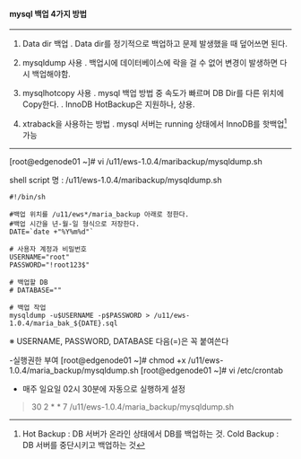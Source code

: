 #### mysql 백업 4가지 방법
- - -
1. Data dir 백업
	.  Data dir를 정기적으로 백업하고 문제 발생했을 때 덮어쓰면 된다.

2. mysqldump 사용
	. 백업시에 데이터베이스에 락을 걸 수 없어 변경이 발생하면 다시 백업해야함.


3. mysqlhotcopy 사용
	. mysql 백업 방법 중 속도가 빠르며 DB Dir를 다른 위치에 Copy한다.
    . InnoDB HotBackup은 지원하나, 상용.
    
4. xtraback을 사용하는 방법
	. mysql 서버는 running 상태에서 InnoDB를 핫백업[^1] 가능


[^1]: Hot Backup : DB 서버가 온라인 상태에서 DB를 백업하는 것.
Cold Backup : DB 서버를 중단시키고 백업하는 것

------------------------


[root@edgenode01 ~]# vi /u11/ews-1.0.4/maribackup/mysqldump.sh

shell script 명 : /u11/ews-1.0.4/maribackup/mysqldump.sh
```Shell 
#!/bin/sh

#백업 위치를 /u11/ews*/maria_backup 아래로 정한다.
#백업 시간을 년-월-일 형식으로 저장한다.
DATE=`date +"%Y%m%d"`

# 사용자 계정과 비밀번호
USERNAME="root"
PASSWORD="!root123$"

# 백업할 DB
# DATABASE=""

# 백업 작업
mysqldump -u$USERNAME -p$PASSWORD > /u11/ews-1.0.4/maria_bak_${DATE}.sql
```

※ USERNAME, PASSWORD, DATABASE 다음(=)은 꼭 붙여쓴다

-실행권한 부여
[root@edgenode01 ~]# chmod +x /u11/ews-1.0.4/maria_backup/mysqldump.sh
[root@edgenode01 ~]# vi /etc/crontab

- 매주 일요일 02시 30분에 자동으로 실행하게 설정
> 30 2 * * 7 /u11/ews-1.0.4/maria_backup/mysqldump.sh